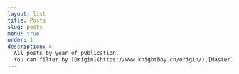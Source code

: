 ```yaml
---
layout: list
title: Posts
slug: posts
menu: true
order: 1
description: >
  All posts by year of publication.
  You can filter by [Origin](https://www.knightboy.cn/origin/),[Master](https://www.knightboy.cn/master/),[C++](https://www.knightboy.cn/cplusplus/),[Algorithm](https://www.knightboy.cn/algorithm/).
---
```


